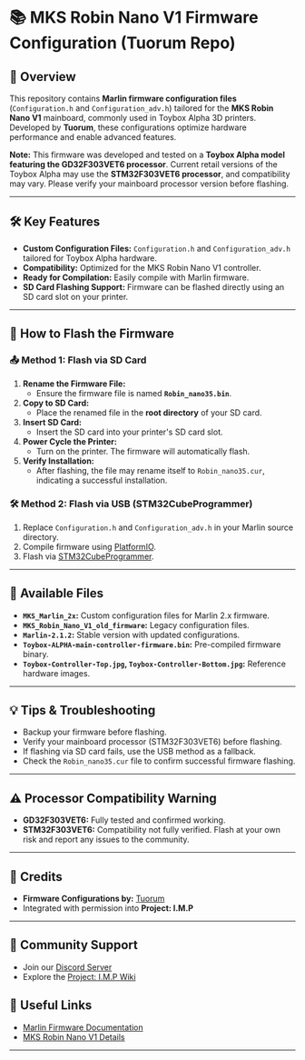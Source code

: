 # 📚 MKS Robin Nano V1 Firmware Configuration (Tuorum Repo)

## 📖 Overview
This repository contains **Marlin firmware configuration files** (`Configuration.h` and `Configuration_adv.h`) tailored for the **MKS Robin Nano V1** mainboard, commonly used in Toybox Alpha 3D printers. Developed by **Tuorum**, these configurations optimize hardware performance and enable advanced features.

**Note:** This firmware was developed and tested on a **Toybox Alpha model featuring the GD32F303VET6 processor**. Current retail versions of the Toybox Alpha may use the **STM32F303VET6 processor**, and compatibility may vary. Please verify your mainboard processor version before flashing.

---

## 🛠️ Key Features
- **Custom Configuration Files:** `Configuration.h` and `Configuration_adv.h` tailored for Toybox Alpha hardware.
- **Compatibility:** Optimized for the MKS Robin Nano V1 controller.
- **Ready for Compilation:** Easily compile with Marlin firmware.
- **SD Card Flashing Support:** Firmware can be flashed directly using an SD card slot on your printer.

---

## 🚀 How to Flash the Firmware

### 📤 **Method 1: Flash via SD Card**
1. **Rename the Firmware File:**  
   - Ensure the firmware file is named **`Robin_nano35.bin`**.
2. **Copy to SD Card:**  
   - Place the renamed file in the **root directory** of your SD card.
3. **Insert SD Card:**  
   - Insert the SD card into your printer's SD card slot.
4. **Power Cycle the Printer:**  
   - Turn on the printer. The firmware will automatically flash.
5. **Verify Installation:**  
   - After flashing, the file may rename itself to `Robin_nano35.cur`, indicating a successful installation.

### 🛠️ **Method 2: Flash via USB (STM32CubeProgrammer)**
1. Replace `Configuration.h` and `Configuration_adv.h` in your Marlin source directory.
2. Compile firmware using [PlatformIO](https://platformio.org/).
3. Flash via [STM32CubeProgrammer](https://www.st.com/en/development-tools/stm32cubeprog.html).

---

## 📂 Available Files
- **`MKS_Marlin_2x`:** Custom configuration files for Marlin 2.x firmware.
- **`MKS_Robin_Nano_V1_old_firmware`:** Legacy configuration files.
- **`Marlin-2.1.2`:** Stable version with updated configurations.
- **`Toybox-ALPHA-main-controller-firmware.bin`:** Pre-compiled firmware binary.
- **`Toybox-Controller-Top.jpg`, `Toybox-Controller-Bottom.jpg`:** Reference hardware images.

---

## 💡 Tips & Troubleshooting
- Backup your firmware before flashing.
- Verify your mainboard processor (STM32F303VET6) before flashing.
- If flashing via SD card fails, use the USB method as a fallback.
- Check the `Robin_nano35.cur` file to confirm successful firmware flashing.

---

## ⚠️ **Processor Compatibility Warning**
- **GD32F303VET6:** Fully tested and confirmed working.
- **STM32F303VET6:** Compatibility not fully verified. Flash at your own risk and report any issues to the community.

---

## 🤝 Credits
- **Firmware Configurations by:** [Tuorum](https://github.com/tuorum)
- Integrated with permission into **Project: I.M.P**

---

## 💬 Community Support
- Join our [Discord Server](https://discord.gg/MRNPytp6)
- Explore the [Project: I.M.P Wiki](https://github.com/ProtoModder/Project-I.M.P/wiki)

## 🔗 Useful Links
- [Marlin Firmware Documentation](https://marlinfw.org/docs/)
- [MKS Robin Nano V1 Details](https://reprap.org/wiki/MKS_Robin_Nano_V1.2)

---
